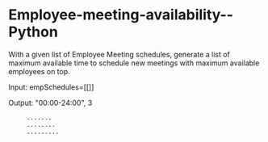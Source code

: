 # Employee-meeting-availability--Python
With a given list of Employee Meeting schedules, generate a list of maximum available time to schedule new meetings with maximum available employees on top.

Input: empSchedules=[[]]

Output: "00:00-24:00", 3

         .......
         ........
         .........
